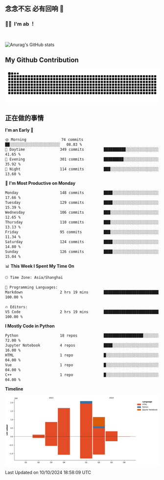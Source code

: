## 念念不忘 必有回响  👋
### 👨‍🔧&nbsp;&nbsp;I'm ab ！

<br>

![Anurag's GitHub stats](https://github-readme-stats.vercel.app/api?username=abinzzz&count_private=true&show_icons=true&theme=tokyonight)


## My Github Contribution
![](https://github.com/abinzzz/abinzzz/blob/output/github-contribution-grid-snake.svg)

## 正在做的事情

<!--START_SECTION:waka-->
**I'm an Early 🐤** 

```text
🌞 Morning                74 commits          ██░░░░░░░░░░░░░░░░░░░░░░░   08.83 % 
🌆 Daytime                349 commits         ██████████░░░░░░░░░░░░░░░   41.65 % 
🌃 Evening                301 commits         █████████░░░░░░░░░░░░░░░░   35.92 % 
🌙 Night                  114 commits         ███░░░░░░░░░░░░░░░░░░░░░░   13.60 % 
```
📅 **I'm Most Productive on Monday** 

```text
Monday                   148 commits         ████░░░░░░░░░░░░░░░░░░░░░   17.66 % 
Tuesday                  129 commits         ████░░░░░░░░░░░░░░░░░░░░░   15.39 % 
Wednesday                106 commits         ███░░░░░░░░░░░░░░░░░░░░░░   12.65 % 
Thursday                 110 commits         ███░░░░░░░░░░░░░░░░░░░░░░   13.13 % 
Friday                   95 commits          ███░░░░░░░░░░░░░░░░░░░░░░   11.34 % 
Saturday                 124 commits         ████░░░░░░░░░░░░░░░░░░░░░   14.80 % 
Sunday                   126 commits         ████░░░░░░░░░░░░░░░░░░░░░   15.04 % 
```


📊 **This Week I Spent My Time On** 

```text
🕑︎ Time Zone: Asia/Shanghai

💬 Programming Languages: 
Markdown                 2 hrs 19 mins       █████████████████████████   100.00 % 

🔥 Editors: 
VS Code                  2 hrs 19 mins       █████████████████████████   100.00 % 
```

**I Mostly Code in Python** 

```text
Python                   18 repos            ██████████████████░░░░░░░   72.00 % 
Jupyter Notebook         4 repos             ████░░░░░░░░░░░░░░░░░░░░░   16.00 % 
HTML                     1 repo              █░░░░░░░░░░░░░░░░░░░░░░░░   04.00 % 
Vue                      1 repo              █░░░░░░░░░░░░░░░░░░░░░░░░   04.00 % 
C++                      1 repo              █░░░░░░░░░░░░░░░░░░░░░░░░   04.00 % 
```



**Timeline**

![Lines of Code chart](https://raw.githubusercontent.com/abinzzz/abinzzz/main/assets/bar_graph.png)


 Last Updated on 10/10/2024 18:58:09 UTC
<!--END_SECTION:waka-->


